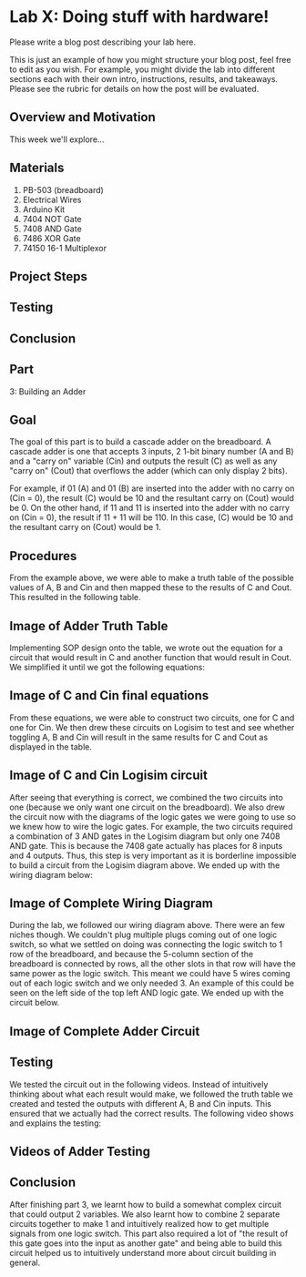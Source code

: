 # Lab X: Doing stuff with hardware!

Please write a blog post describing your lab here.

This is just an example of how you might structure your blog post, feel free to edit as you wish. For example, you might divide the lab into different sections each with their own intro, instructions, results, and takeaways. Please see the rubric for details on how the post will be evaluated.

## Overview and Motivation
This week we'll explore...

## Materials
1. PB-503 (breadboard)
2. Electrical Wires
3. Arduino Kit
4. 7404 NOT Gate
5. 7408 AND Gate
6. 7486 XOR Gate
7. 74150 16-1 Multiplexor

## Project Steps

## Testing

## Conclusion

## Part 

3: Building an Adder

## Goal
The goal of this part is to build a cascade adder on the breadboard. A cascade adder is one that accepts 3 inputs, 2 1-bit binary number (A and B) and a "carry on" variable (Cin) and outputs the result (C) as well as any "carry on" (Cout) that overflows the adder (which can only display 2 bits). 

For example, if 01 (A) and 01 (B) are inserted into the adder with no carry on (Cin = 0), the result (C) would be 10 and the resultant carry on (Cout) would be 0. On the other hand, if 11 and 11 is inserted into the adder with no carry on (Cin = 0), the result if 11 + 11 will be 110. In this case, (C) would be 10 and the resultant carry on (Cout) would be 1.

## Procedures
From the example above, we were able to make a truth table of the possible values of A, B and Cin and then mapped these to the results of C and Cout. This resulted in the following table.

## Image of Adder Truth Table

Implementing SOP design onto the table, we wrote out the equation for a circuit that would result in C and another function that would result in Cout. We simplified it until we got the following equations:

## Image of C and Cin final equations

From these equations, we were able to construct two circuits, one for C and one for Cin. We then drew these circuits on Logisim to test and see whether toggling A, B and Cin will result in the same results for C and Cout as displayed in the table.

## Image of C and Cin Logisim circuit

After seeing that everything is correct, we combined the two circuits into one (because we only want one circuit on the breadboard). We also drew the circuit now with the diagrams of the logic gates we were going to use so we knew how to wire the logic gates. For example, the two circuits required a combination of 3 AND gates in the Logisim diagram but only one 7408 AND gate. This is because the 7408 gate actually has places for 8 inputs and 4 outputs. Thus, this step is very important as it is borderline impossible to build a circuit from the Logisim diagram above. We ended up with the wiring diagram below:

## Image of Complete Wiring Diagram

During the lab, we followed our wiring diagram above. There were an few niches though. We couldn't plug multiple plugs coming out of one logic switch, so what we settled on doing was connecting the logic switch to 1 row of the breadboard, and because the 5-column section of the breadboard is connected by rows, all the other slots in that row will have the same power as the logic switch. This meant we could have 5 wires coming out of each logic switch and we only needed 3. An example of this could be seen on the left side of the top left AND logic gate. We ended up with the circuit below.

## Image of Complete Adder Circuit

## Testing
We tested the circuit out in the following videos. Instead of intuitively thinking about what each result would make, we followed the truth table we created and tested the outputs with different A, B and Cin inputs. This ensured that we actually had the correct results. The following video shows and explains the testing:

## Videos of Adder Testing

## Conclusion
After finishing part 3, we learnt how to build a somewhat complex circuit that could output 2 variables. We also learnt how to combine 2 separate circuits together to make 1 and intuitively realized how to get multiple signals from one logic switch. This part also required a lot of "the result of this gate goes into the input as another gate" and being able to build this circuit helped us to intuitively understand more about circuit building in general.
